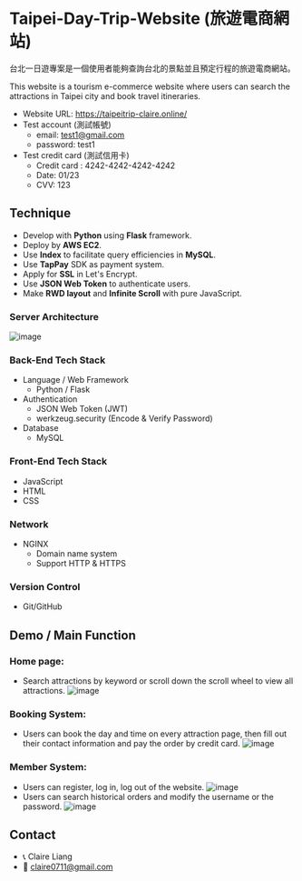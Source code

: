 # Taipei-Day-Trip-Website (旅遊電商網站)

台北一日遊專案是一個使用者能夠查詢台北的景點並且預定行程的旅遊電商網站。

This website is a tourism e-commerce website where users can search the attractions in Taipei city and book travel itineraries.

- Website URL: https://taipeitrip-claire.online/
- Test account (測試帳號)
    - email: test1@gmail.com
    - password: test1
- Test credit card (測試信用卡)
    - Credit card : 4242-4242-4242-4242
    - Date: 01/23
    - CVV: 123

##  Technique
- Develop with **Python** using **Flask** framework.
- Deploy by **AWS EC2**.
- Use **Index** to facilitate query efficiencies in **MySQL**.
- Use **TapPay** SDK as payment system.
- Apply for **SSL** in Let's Encrypt.
- Use **JSON Web Token** to authenticate users.
- Make **RWD layout** and **Infinite Scroll** with pure JavaScript.


### Server Architecture
![image](https://user-images.githubusercontent.com/93002296/175474204-28128154-5f81-499c-95d4-1edd7f723529.png)

### Back-End Tech Stack
- Language / Web Framework 
  - Python / Flask
- Authentication
  - JSON Web Token (JWT)
  - werkzeug.security (Encode & Verify Password)
- Database
    - MySQL

### Front-End Tech Stack
- JavaScript 
- HTML
- CSS

### Network 
- NGINX 
  - Domain name system
  - Support HTTP & HTTPS

### Version Control
- Git/GitHub

## Demo / Main Function
### Home page:
- Search attractions by keyword or scroll down the scroll wheel to view all attractions.
![image](https://github.com/claire0613/gif/blob/main/taipei-index.gif)

### Booking System:
- Users can book the day and time on every attraction page, then fill out their contact information and pay the order by credit card. 
![image](https://user-images.githubusercontent.com/93002296/175504004-39ff1c7e-4807-4d79-a753-0037b811036e.png)

### Member System:
- Users can register, log in, log out of the website.
![image](https://user-images.githubusercontent.com/93002296/175494089-8d5c6187-acf2-444b-92c2-fc19d00aae19.png)
- Users can search historical orders and modify the username or the password.
![image](https://github.com/claire0613/gif/blob/main/taipei-member.gif)




## Contact
- 📞 Claire Liang
- 📧 claire0711@gmail.com




